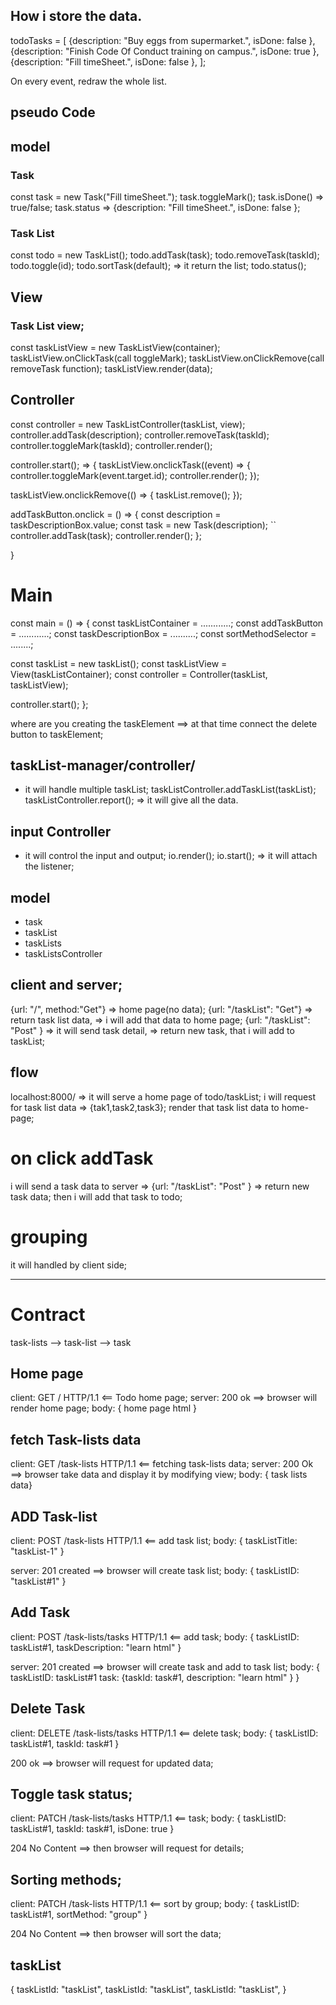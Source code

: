  ## How i store the data.
todoTasks = [
  {description: "Buy eggs from supermarket.", isDone: false },
  {description: "Finish Code Of Conduct training on campus.", isDone: true },
  {description: "Fill timeSheet.", isDone: false },
];

On every event, redraw the whole list.

## pseudo Code

## model
### Task
const task = new Task("Fill timeSheet.");
task.toggleMark();
task.isDone() => true/false;
task.status => {description: "Fill timeSheet.", isDone: false };

### Task List
const todo = new TaskList();
todo.addTask(task);
todo.removeTask(taskId);
todo.toggle(id);
todo.sortTask(default); => it return the list;
todo.status();

## View
### Task List view;

const taskListView = new TaskListView(container);
taskListView.onClickTask(call toggleMark);
taskListView.onClickRemove(call removeTask function);
taskListView.render(data);

## Controller
const controller = new TaskListController(taskList, view);
controller.addTask(description);
controller.removeTask(taskId);
controller.toggleMark(taskId);
controller.render();

controller.start(); => {
 taskListView.onclickTask((event) => {
   controller.toggleMark(event.target.id);
   controller.render();
  });

 taskListView.onclickRemove(() => {
  taskList.remove(); 
  });

   addTaskButton.onclick = () => {
   const description = taskDescriptionBox.value; 
   const task = new Task(description);
  `` controller.addTask(task);
   controller.render();
  };

}

# Main

const main = () => {
  const taskListContainer = ............;
  const addTaskButton = ............;
  const taskDescriptionBox = ..........; 
  const sortMethodSelector = ........;

  const taskList = new taskList();
  const taskListView = View(taskListContainer);
  const controller = Controller(taskList, taskListView);

  controller.start();
};


where are you creating the taskElement ==> at that time connect the delete button to 
taskElement;

## taskList-manager/controller/
- it will handle multiple taskList;
taskListController.addTaskList(taskList);
taskListController.report(); => it will give all the data.

## input Controller
- it will control the input and output;
io.render();
io.start(); => it will attach the listener;

## model
- task
- taskList
- taskLists
- taskListsController


## client and server;
{url: "/", method:"Get"} => home page(no data);
{url: "/taskList": "Get"} => return task list data, => i will add that data to home page;
{url: "/taskList": "Post" } => it will send task detail, => return new task, that i will add to taskList;

## flow 
localhost:8000/ => it will serve a home page of todo/taskList;
i will request for task list data => {tak1,task2,task3};
render that task list data to home-page;

# on click addTask
i will send a task data to server => {url: "/taskList": "Post" } => return new task data;
then i will add that task to todo;

# grouping 
it will handled by client side;

---------------------------------------------------------------------

# Contract
task-lists --> task-list --> task

## Home page
client: GET / HTTP/1.1 <== Todo home page;
server: 200 ok ==> browser will render home page;
body: {
  home page html
  }

## fetch Task-lists data
client: GET /task-lists HTTP/1.1 <== fetching task-lists data;
server: 200 Ok ==> browser take data and display it by modifying view;
body: { task lists data}

## ADD Task-list
client: POST /task-lists HTTP/1.1 <== add task list;
body: {
  taskListTitle: "taskList-1"
  } 

server: 201 created ==> browser will create task list;
body: {
  taskListID: "taskList#1"
  }

## Add Task
client: POST /task-lists/tasks HTTP/1.1 <== add task;
body: {
  taskListID: taskList#1,
 taskDescription: "learn html" 
}

server: 201 created ==> browser will create task and add to task list;
body: {
  taskListID: taskList#1
  task: {taskId: task#1, description: "learn html" }
  }

## Delete Task
client: DELETE /task-lists/tasks HTTP/1.1 <== delete task;
body: {
  taskListID: taskList#1,
  taskId: task#1
}

200 ok ==> browser will request for updated data;

## Toggle task status;
client: PATCH /task-lists/tasks HTTP/1.1 <==  task;
body: {
  taskListID: taskList#1,
  taskId: task#1,
  isDone: true
}

204 No Content ==> then browser will request for details; 

## Sorting methods;
client: PATCH /task-lists HTTP/1.1 <== sort by group;
body: {
  taskListID: taskList#1,
  sortMethod: "group"
}

204 No Content ==> then browser will sort the data; 


## taskList 
{
  taskListId: "taskList",
  taskListId: "taskList",
  taskListId: "taskList",
}